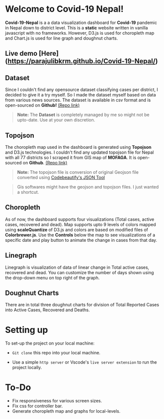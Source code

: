 # Welcome to Covid-19 Nepal!

**Covid-19-Nepal** is a a data visualization dashboard for **Covid-19** pandemic in Nepal down to district level.  This is a **static** website written in vanilla javascript with no frameworks. However, D3.js is used for choropleth map and Chart.js is used for line graph and doughnut charts. 

## Live demo [Here] (https://parajulibkrm.github.io/Covid-19-Nepal/) 
## Dataset

Since I couldn't find any opensource dataset classifying cases per district, I decided to give it a try myself. So I made the dataset myself based on data from various news sources. The dataset is available in csv format and is open-sourced on **Github!** [(Repo link)](https://github.com/Parajulibkrm/covid19-district-data-nepal)

> **Note:** The **Dataset** is completely managed by me so might not be upto-date. Use at your own discretion. 

## Topojson

The choropleth map used in the dashboard is generated using **Topojson** and D3.js technologies. I couldn't find any updated topojson file for Nepal with all 77 districts so I scraped it from GIS map of **MOFAGA**. It is open-sourced on **Github**. [(Repo link)](https://github.com/Parajulibkrm/new-nepal-geojson-and-topojson)
> **Note:** The topojson file is conversion of original Geojson file converted using [Codebeautify's JSON Tool]([https://codebeautify.org/jsonviewer)

> Gis softwares might have the geojson and topojson files. I just wanted a shortcut. 
## Choropleth

As of now, the dashboard supports four visualizations (Total cases, active cases, recovered and dead). Map supports upto 9 levels of colors mapped using **scaleQuantize** of D3.js and colors are based on modified files of  **Colorbrewer.js**. Use the **Controls** below the map to see visualizations of a specific date and play button to animate the change in cases from that day.

## Linegraph

Linegraph is visualization of data of linear change in Total  active cases, recovered and dead. You can customize the number of days shown using the drop-down menu on top right of the graph. 

## Doughnut Charts

There are in total three doughnut charts for division of Total Reported Cases into Active Cases, Recovered and Deaths. 

# Setting up


To set-up the project on your local machine:

- ``Git clone`` this repo into your local machine. 

- Use a simple ``http server`` or Vscode's ``live server extension`` to run the project locally. 

# To-Do 
- Fix responsiveness for various screen sizes.
- Fix css for controller bar.
- Generate choropleth map and graphs for local-levels. 